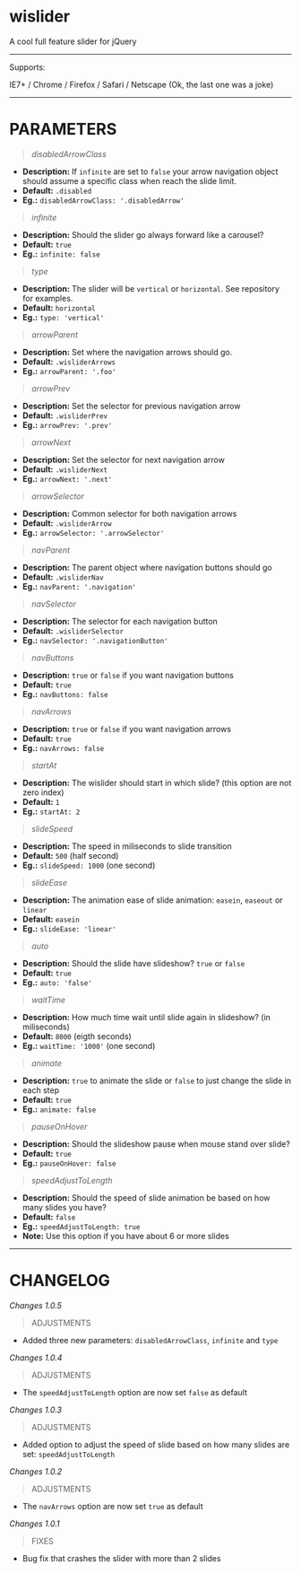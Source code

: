 wislider
========

A cool full feature slider for jQuery

***
Supports:

IE7+ / Chrome / Firefox / Safari / Netscape (Ok, the last one was a joke)
***

PARAMETERS
========

> *disabledArrowClass*
* **Description:** If ```infinite``` are set to ```false``` your arrow navigation object should assume a specific class when reach the slide limit.
* **Default:** ```.disabled```
* **Eg.:** ```disabledArrowClass: '.disabledArrow'```

> *infinite*
* **Description:** Should the slider go always forward like a carousel?
* **Default:** ```true```
* **Eg.:** ```infinite: false```

> *type*
* **Description:** The slider will be ```vertical``` or ```horizontal```. See repository for examples.
* **Default:** ```horizontal```
* **Eg.:** ```type: 'vertical'```

> *arrowParent*
* **Description:** Set where the navigation arrows should go.
* **Default:** ```.wisliderArrows```
* **Eg.:** ```arrowParent: '.foo'```

> *arrowPrev*
* **Description:** Set the selector for previous navigation arrow
* **Default:** ```.wisliderPrev```
* **Eg.:** ```arrowPrev: '.prev'```

> *arrowNext*
* **Description:** Set the selector for next navigation arrow
* **Default:** ```.wisliderNext```
* **Eg.:** ```arrowNext: '.next'```

> *arrowSelector*
* **Description:** Common selector for both navigation arrows
* **Default:** ```.wisliderArrow```
* **Eg.:** ```arrowSelector: '.arrowSelector'```

> *navParent*
* **Description:** The parent object where navigation buttons should go
* **Default:** ```.wisliderNav```
* **Eg.:** ```navParent: '.navigation'```

> *navSelector*
* **Description:** The selector for each navigation button
* **Default:** ```.wisliderSelector```
* **Eg.:** ```navSelector: '.navigationButton'```

> *navButtons*
* **Description:** ```true``` or ```false``` if you want navigation buttons
* **Default:** ```true```
* **Eg.:** ```navButtons: false```

> *navArrows*
* **Description:** ```true``` or ```false``` if you want navigation arrows
* **Default:** ```true```
* **Eg.:** ```navArrows: false```

> *startAt*
* **Description:** The wislider should start in which slide? (this option are not zero index)
* **Default:** ```1```
* **Eg.:** ```startAt: 2```

> *slideSpeed*
* **Description:** The speed in miliseconds to slide transition
* **Default:** ```500``` (half second)
* **Eg.:** ```slideSpeed: 1000``` (one second)

> *slideEase*
* **Description:** The animation ease of slide animation: ```easein```, ```easeout``` or ```linear```
* **Default:** ```easein```
* **Eg.:** ```slideEase: 'linear'```

> *auto*
* **Description:** Should the slide have slideshow? ```true``` or ```false```
* **Default:** ```true```
* **Eg.:** ```auto: 'false'```

> *waitTime*
* **Description:** How much time wait until slide again in slideshow? (in miliseconds)
* **Default:** ```8000``` (eigth seconds)
* **Eg.:** ```waitTime: '1000'``` (one second)

> *animate*
* **Description:** ```true``` to animate the slide or ```false``` to just change the slide in each step
* **Default:** ```true```
* **Eg.:** ```animate: false```

> *pauseOnHover*
* **Description:** Should the slideshow pause when mouse stand over slide?
* **Default:** ```true```
* **Eg.:** ```pauseOnHover: false```

> *speedAdjustToLength*
* **Description:** Should the speed of slide animation be based on how many slides you have?
* **Default:** ```false```
* **Eg.:** ```speedAdjustToLength: true```
* **Note:** Use this option if you have about 6 or more slides

***

CHANGELOG
========
*Changes 1.0.5*

> ADJUSTMENTS
* Added three new parameters: ```disabledArrowClass```, ```infinite``` and ```type```


*Changes 1.0.4*

> ADJUSTMENTS
* The ```speedAdjustToLength``` option are now set ```false``` as default

*Changes 1.0.3*

> ADJUSTMENTS
* Added option to adjust the speed of slide based on how many slides are set: ```speedAdjustToLength```

*Changes 1.0.2*

> ADJUSTMENTS
* The ```navArrows``` option are now set ```true``` as default

*Changes 1.0.1*

> FIXES
* Bug fix that crashes the slider with more than 2 slides
